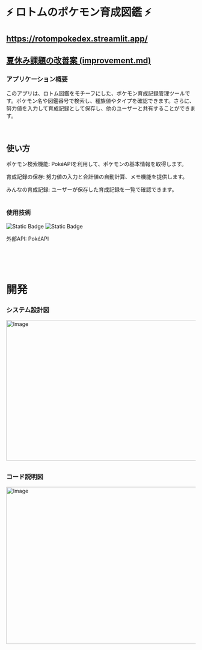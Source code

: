 # ⚡ ロトムのポケモン育成図鑑 ⚡
## https://rotompokedex.streamlit.app/
## [夏休み課題の改善案 (improvement.md)](https://github.com/linkagef/2306060004_kawano_AIprogramming-2/blob/main/improvement.md)
### アプリケーション概要
このアプリは、ロトム図鑑をモチーフにした、ポケモン育成記録管理ツールです。ポケモン名や図鑑番号で検索し、種族値やタイプを確認できます。さらに、努力値を入力して育成記録として保存し、他のユーザーと共有することができます。

<br>

## 使い方
ポケモン検索機能: PokéAPIを利用して、ポケモンの基本情報を取得します。

育成記録の保存: 努力値の入力と合計値の自動計算、メモ機能を提供します。

みんなの育成記録: ユーザーが保存した育成記録を一覧で確認できます。
#
### 使用技術
![Static Badge](https://img.shields.io/badge/Python-F7DF1E?style=for-the-badge&logo=python&logoColor=blue&logoSize=auto)
![Static Badge](https://img.shields.io/badge/Streamlit-%23E34F26?style=for-the-badge&logo=streamlit&logoColor=white&logoSize=auto)

外部API: PokéAPI

<br>
<br>
<br>

# 開発
### システム設計図
<img width="621" height="374" alt="Image" src="https://github.com/user-attachments/assets/374e6791-8d7a-4770-a140-1ae84d49a63b" />

##
### コード説明図
<img width="713" height="418" alt="Image" src="https://github.com/user-attachments/assets/1437e641-d6c5-44b5-8acc-0cc819b2eab3" />




